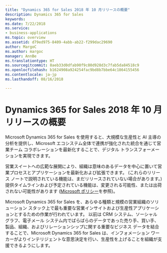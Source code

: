 ```yaml
---
title: "Dynamics 365 for Sales 2018 年 10 月リリースの概要"
description: Dynamics 365 for Sales
keywords: 
ms.date: 7/22/2018
ms.service:
- business-applications
ms.topic: overview
ms.assetid: d79ed975-8409-4abb-ab22-f299dac29690
author: MargoC
ms.author: margoc
manager: AnnBe
ms.translationtype: HT
ms.sourcegitcommit: 8aeb33d0dfab90f9c80d928d3c7fab5da84518c9
ms.openlocfilehash: b1624908a924254fac9bd8b7bbe64c1864155456
ms.contentlocale: ja-jp
ms.lasthandoff: 08/16/2018

---
```


#  <a name="overview-of-dynamics-365-for-sales-october-18-release"></a>Dynamics 365 for Sales 2018 年 10 月リリースの概要


Microsoft Dynamics 365 for Sales を使用すると、大規模な生産性と AI 主導の分析を提供し、Microsoft エコシステム全体で連携が強化された統合を通じて営業チーム コラボレーションを最新化することで、デジタル トランスフォーメーションを実現できます。 

営業スイートへの広範な展開により、組織は意味のあるデータを中心に置いて営業プロセスとアプリケーションを最新化および拡張できます。 (これらのリリース ノートで説明されている機能は、まだリリースされていない場合があります。) 提供タイムラインおよび予定されている機能は、変更される可能性、または出荷されない可能性があります ([Microsoft ポリシー](https://go.microsoft.com/fwlink/p/?linkid=2007332)を参照)。

Microsoft Dynamics 365 for Sales を、あらゆる種類と規模の営業組織のソリューション スタック上で最も重要な営業インサイトおよび生産性アプリケーションとするための作業が行われています。 以前は CRM システム、ソーシャル グラフ、電子メール システム内でばらばらのデータであった売り手、買い手、製品、組織、およびリレーションシップに関する重要なビジネス データを結合することで、Microsoft Dynamics 365 for Sales は、インフォメーション ワーカーがよりインテリジェントな意思決定を行い、生産性を上げることを組織が支援できるようにします。


